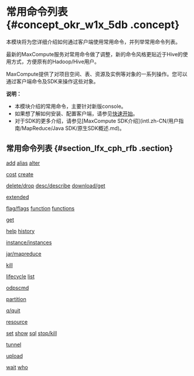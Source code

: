 # 常用命令列表 {#concept_okr_w1x_5db .concept}

本模块将为您详细介绍如何通过客户端使用常用命令，并列举常用命令列表。

最新的MaxCompute服务对常用命令做了调整，新的命令风格更贴近于Hive的使用方式，方便原有的Hadoop/Hive用户。

MaxCompute提供了对项目空间、表、资源及实例等对象的一系列操作。您可以通过客户端命令及SDK来操作这些对象。

**说明：** 

-   本模块介绍的常用命令，主要针对新版console。
-   如果想了解如何安装、配置客户端，请参见[快速开始](../../../../intl.zh-CN/准备工作/安装并配置客户端.md)。
-   对于SDK的更多介绍，请参见[MaxCompute SDK介绍](intl.zh-CN/用户指南/MapReduce/Java SDK/原生SDK概述.md)。

## 常用命令列表 {#section_lfx_cph_rfb .section}

[add](intl.zh-CN/用户指南/常用命令/资源操作.md#section_lqp_41f_vdb) [alias](intl.zh-CN/用户指南/常用命令/其他操作.md#section_kcp_t2f_vdb) [alter](intl.zh-CN/用户指南/SQL/DDL语句/表操作.md#section_k4t_2w1_wdb)

[cost](intl.zh-CN/用户指南/常用命令/其他操作.md#section_xm2_sgf_vdb) [create](intl.zh-CN/用户指南/常用命令/表操作.md#section_wpz_zk2_vdb)

[delete/drop](intl.zh-CN/用户指南/常用命令/资源操作.md#section_nbx_kbf_vdb) [desc/describe](intl.zh-CN/用户指南/常用命令/实例操作.md#section_a1l_fz2_vdb) [download/get](intl.zh-CN/用户指南/常用命令/资源操作.md#section_il1_rbf_vdb)

[extended](intl.zh-CN/用户指南/常用命令/表操作.md#section_lln_ql2_vdb)

[flag/flags](intl.zh-CN/用户指南/常用命令/Set操作.md#section_ft4_jff_vdb) [function](intl.zh-CN/用户指南/常用命令/函数操作.md#) [functions](intl.zh-CN/用户指南/常用命令/函数操作.md#section_o2r_42f_vdb)

[get](intl.zh-CN/用户指南/常用命令/资源操作.md#section_il1_rbf_vdb)

[help](../../../../intl.zh-CN/工具及下载/客户端.md#section_p5h_41x_5db) [history](intl.zh-CN/用户指南/数据上传下载/Tunnel命令操作.md#section_wzb_xxf_vdb)

[instance/instances](intl.zh-CN/用户指南/常用命令/实例操作.md#)

[jar/mapreduce](intl.zh-CN/用户指南/MapReduce/功能介绍/作业提交.md#)

[kill](intl.zh-CN/用户指南/常用命令/实例操作.md#section_apd_ty2_vdb)

[lifecycle](intl.zh-CN/用户指南/SQL/DDL语句/生命周期操作.md#) [list](intl.zh-CN/用户指南/常用命令/资源操作.md#section_t5b_mbf_vdb)

[odpscmd](../../../../intl.zh-CN/工具及下载/客户端.md#section_u5h_41x_5db)

[partition](intl.zh-CN/用户指南/常用命令/表操作.md#section_bwc_bv2_vdb)

[q/quit](../../../../intl.zh-CN/工具及下载/客户端.md#section_ovh_41x_5db)

[resource](intl.zh-CN/用户指南/常用命令/资源操作.md#)

[set](intl.zh-CN/用户指南/常用命令/Set操作.md#section_pqs_bff_vdb) [show](intl.zh-CN/用户指南/常用命令/其他操作.md#section_ft4_jff_vdb) [sql](intl.zh-CN/用户指南/常用命令/其他操作.md#section_xm2_sgf_vdb) [stop/kill](intl.zh-CN/用户指南/常用命令/实例操作.md#section_apd_ty2_vdb)

[tunnel](intl.zh-CN/用户指南/数据上传下载/Tunnel命令操作.md#)

[upload](intl.zh-CN/用户指南/数据上传下载/Tunnel命令操作.md#ul_ics_btf_vdb)

[wait](intl.zh-CN/用户指南/常用命令/实例操作.md#section_llj_zz2_vdb) [who](intl.zh-CN/用户指南/安全指南/安全相关语句汇总/项目空间的权限管理.md#table_hw5_wj1_wdb)

